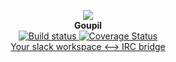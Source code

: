 <p align="center">
  <img src="https://raw.githubusercontent.com/iomonad/goupil/master/resources/goupil.jpg?token=ANTTn-tjDttkgJzXIqZsIWVeIMtQDZ14ks5bH8K2wA%3D%3D"/><br>
  <b>Goupil</b><br>
  <a href='https://travis-ci.org/iomonad/goupil'>
    <img src='https://travis-ci.org/iomonad/goupil.svg?branch=master' alt='Build status'/>
  </a>
  <a href='https://coveralls.io/github/iomonad/goupil?branch=master'>
    <img src='https://coveralls.io/repos/github/iomonad/goupil/badge.svg?branch=master' alt='Coverage Status' />
  </a><br>
  <u>Your slack workspace <--> IRC bridge</u><br><br>
</p
